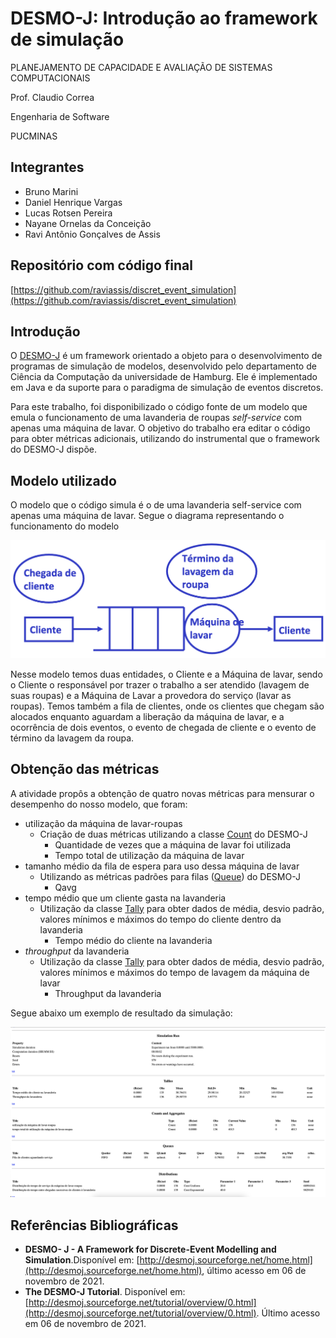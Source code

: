 # DESMO-J: Introdução ao framework de simulação

PLANEJAMENTO DE CAPACIDADE E AVALIAÇÃO DE SISTEMAS COMPUTACIONAIS

Prof. Claudio Correa

Engenharia de Software

PUCMINAS

## Integrantes

- Bruno Marini
- Daniel Henrique Vargas
- Lucas Rotsen Pereira
- Nayane Ornelas da Conceição
- Ravi Antônio Gonçalves de Assis

## Repositório com código final

[https://github.com/raviassis/discret_event_simulation](https://github.com/raviassis/discret_event_simulation)

## Introdução

O [DESMO-J](http://desmoj.sourceforge.net/home.html) é um framework orientado a objeto para o desenvolvimento de programas de simulação de modelos, desenvolvido pelo departamento de Ciência da Computação da universidade de Hamburg. Ele é implementado em Java e da suporte para o paradigma de simulação de eventos discretos.

Para este trabalho, foi disponibilizado o código fonte de um modelo que emula o funcionamento de uma lavanderia de roupas *self-service* com apenas uma máquina de lavar. O objetivo do trabalho era editar o código para obter métricas adicionais, utilizando do instrumental que o framework do DESMO-J dispõe.

## Modelo utilizado

O modelo que o código simula é o de uma lavanderia self-service com apenas uma máquina de lavar. Segue o diagrama representando o funcionamento do modelo

![Untitled](DESMO-J%20Introduc%CC%A7a%CC%83o%20ao%20framework%20de%20simulac%CC%A7a%CC%83o%200b9939580cbd48c7a490867a82915dde/Untitled.png)

Nesse modelo temos duas entidades, o Cliente e a Máquina de lavar, sendo o Cliente o responsável por trazer o trabalho a ser atendido (lavagem de suas roupas) e a Máquina de Lavar a provedora do serviço (lavar as roupas). Temos também a fila de clientes, onde os clientes que chegam são alocados enquanto aguardam a liberação da máquina de lavar, e a ocorrência de dois eventos, o evento de chegada de cliente e o evento de término da lavagem da roupa.

## Obtenção das métricas

A atividade propôs a obtenção de quatro novas métricas para mensurar o desempenho do nosso modelo, que foram:

- utilização da máquina de lavar-roupas
    - Criação de duas métricas utilizando a classe [Count](http://desmoj.sourceforge.net/doc/desmoj/core/statistic/Count.html) do DESMO-J
        - Quantidade de vezes que a máquina de lavar foi utilizada
        - Tempo total de utilização da máquina de lavar
- tamanho médio da fila de espera para uso dessa máquina de lavar
    - Utilizando as métricas padrões para filas ([Queue](http://desmoj.sourceforge.net/doc/desmoj/core/simulator/Queue.html)) do DESMO-J
        - Qavg
- tempo médio que um cliente gasta na lavanderia
    - Utilização da classe [Tally](http://desmoj.sourceforge.net/doc/desmoj/core/statistic/Tally.html) para obter dados de média, desvio padrão, valores mínimos e máximos do tempo do cliente dentro da lavanderia
        - Tempo médio do cliente na lavanderia
- *throughput* da lavanderia
    - Utilização da classe [Tally](http://desmoj.sourceforge.net/doc/desmoj/core/statistic/Tally.html) para obter dados de média, desvio padrão, valores mínimos e máximos do tempo de lavagem da máquina de lavar
        - Throughput da lavanderia

Segue abaixo um exemplo de resultado da simulação:

![Untitled](DESMO-J%20Introduc%CC%A7a%CC%83o%20ao%20framework%20de%20simulac%CC%A7a%CC%83o%200b9939580cbd48c7a490867a82915dde/Untitled%201.png)

## Referências Bibliográficas

- **DESMO- J - A Framework for Discrete-Event Modelling and Simulation**.Disponível em: [http://desmoj.sourceforge.net/home.html](http://desmoj.sourceforge.net/home.html), último acesso em 06 de novembro de 2021.
- **The DESMO-J Tutorial**. Disponível em: [http://desmoj.sourceforge.net/tutorial/overview/0.html](http://desmoj.sourceforge.net/tutorial/overview/0.html). Último acesso em 06 de novembro de 2021.
